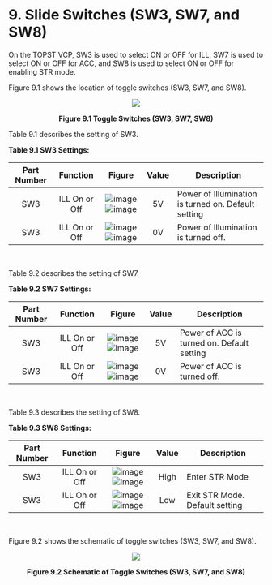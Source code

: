 # 9. Slide Switches (SW3, SW7, and SW8)


On the TOPST VCP, SW3 is used to select ON or OFF for ILL, SW7 is used to select ON or OFF for ACC, and SW8 is used to select ON or OFF for enabling STR mode.  

Figure 9.1 shows the location of toggle switches (SW3, SW7, and SW8).
<p align="center"><img src="https://github.com/topst-development/Documentation/assets/161264431/3fe1cc21-8f02-44f5-aca6-c6e6ce03f57a"></p>
<p align="center"><strong>Figure 9.1 Toggle Switches (SW3, SW7, SW8)</strong></p>

Table 9.1 describes the setting of SW3.  

**Table 9.1 SW3 Settings:**  

|  Part Number             | Function       | Figure       | Value       | Description                        |
|:------------------------:|:--------------:|:------------:|:-----------:|------------------------------------|
|SW3|ILL On or Off|![image](https://github.com/Topst-Dev/Documentation/assets/161264431/0cebbdd6-8b11-43ea-a7ce-e61cc8fdc804) ![image](https://github.com/Topst-Dev/Documentation/assets/161264431/86f1869c-499f-44b4-9fcb-5b493106b22d)|5V|Power of Illumination is turned on. Default setting|
| SW3 | ILL On or Off | ![image](https://github.com/Topst-Dev/Documentation/assets/161264431/8240acb7-4c6c-4f86-b5b4-aee4100e8fcf)![image](https://github.com/Topst-Dev/Documentation/assets/161264431/20727547-eade-4c66-a482-653366b7e1ff) | 0V | Power of Illumination is turned off. |  

<br/>

Table 9.2 describes the setting of SW7.  

**Table 9.2 SW7 Settings:**  

|  Part Number             | Function       | Figure       | Value       | Description                        |
|:------------------------:|:--------------:|:------------:|:-----------:|------------------------------------|
|SW3|ILL On or Off|![image](https://github.com/Topst-Dev/Documentation/assets/161264431/0cebbdd6-8b11-43ea-a7ce-e61cc8fdc804) ![image](https://github.com/Topst-Dev/Documentation/assets/161264431/1cb1d0ac-8e0e-437d-b29d-1c2693fa5a82)|5V|Power of ACC is turned on. Default setting|
| SW3 | ILL On or Off | ![image](https://github.com/Topst-Dev/Documentation/assets/161264431/8240acb7-4c6c-4f86-b5b4-aee4100e8fcf)![image](https://github.com/Topst-Dev/Documentation/assets/161264431/5e6e2ce3-e976-4412-bef9-8d25eadb0606) | 0V | Power of ACC is turned off. |  

<br/>

Table 9.3 describes the setting of SW8.  

**Table 9.3 SW8 Settings:**  

|  Part Number             | Function       | Figure       | Value       | Description                        |
|:------------------------:|:--------------:|:------------:|:-----------:|------------------------------------|
|SW3|ILL On or Off|![image](https://github.com/Topst-Dev/Documentation/assets/161264431/0cebbdd6-8b11-43ea-a7ce-e61cc8fdc804) ![image](https://github.com/Topst-Dev/Documentation/assets/161264431/0cea05f2-83ee-4be0-aeed-f6b8b59a2b01)|High|Enter STR Mode|
| SW3 | ILL On or Off | ![image](https://github.com/Topst-Dev/Documentation/assets/161264431/8240acb7-4c6c-4f86-b5b4-aee4100e8fcf)![image](https://github.com/Topst-Dev/Documentation/assets/161264431/b32a6857-d84b-4507-bf8d-ac9c7e78f0c3) | Low | Exit STR Mode. Default setting|  

<br/>

Figure 9.2 shows the schematic of toggle switches (SW3, SW7, and SW8).
<p align="center"><img src="https://github.com/topst-development/Documentation/assets/161264431/0e4ced66-af96-454a-b46c-affba0bcb53f"></p>
<p align="center"><strong>Figure 9.2 Schematic of Toggle Switches (SW3, SW7, and SW8)</strong></p>
